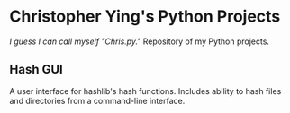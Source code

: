 # Christopher Ying's Python Projects
*I guess I can call myself "Chris.py."*
Repository of my Python projects.

## Hash GUI
A user interface for hashlib's hash functions. Includes ability to hash files and directories from a command-line interface.